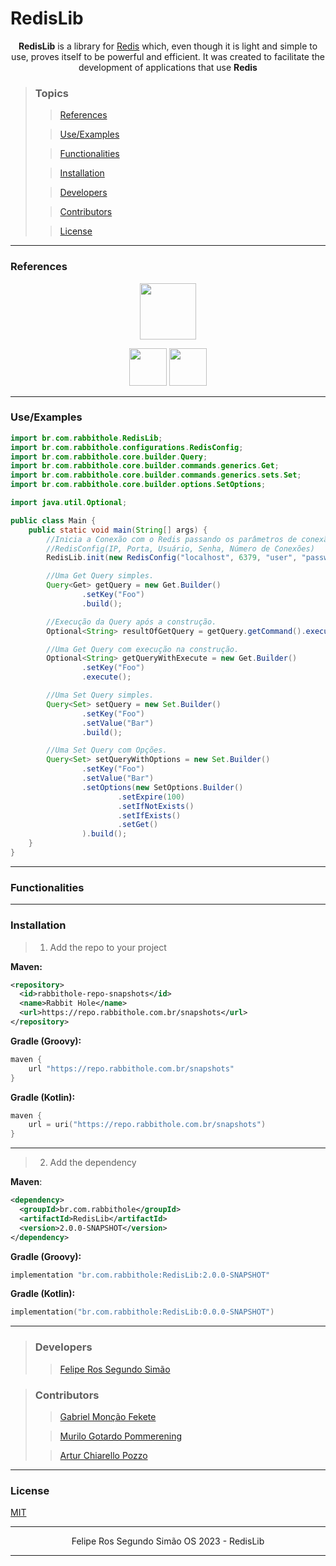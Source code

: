 # RedisLib

<div align="center">

**RedisLib** is a library for [Redis](https://redis.io/) which,
even though it is light and simple to use, proves itself to be powerful and efficient.
It was created to facilitate the development of applications that use **Redis**

</div>

>### Topics
>
>> [References](#references)
>
>> [Use/Examples](#useexamples)
>
>> [Functionalities](#functionalities)
>
>> [Installation](#installation)
>
>> [Developers](#developers)
>
>> [Contributors](#contributors)
>
>> [License](#license)

---

### References

<div align="center">

<a href="https://redis.io"><img style="display: inline-block; vertical-align: middle;" src="https://cdn.jsdelivr.net/gh/devicons/devicon/icons/redis/redis-original.svg" width="90" height="90"></a>

<a href="https://pt.wikipedia.org/wiki/Princípio_KISS"><img src="https://github.githubassets.com/images/icons/emoji/unicode/1f48b.png" width="60" height="60"></a>
<a href="https://en.wikipedia.org/wiki/Overengineering"><img src="https://github.githubassets.com/images/icons/emoji/unicode/2699.png" width="60" height="60"></a>

</div>

---

### Use/Examples

```java
import br.com.rabbithole.RedisLib;
import br.com.rabbithole.configurations.RedisConfig;
import br.com.rabbithole.core.builder.Query;
import br.com.rabbithole.core.builder.commands.generics.Get;
import br.com.rabbithole.core.builder.commands.generics.sets.Set;
import br.com.rabbithole.core.builder.options.SetOptions;

import java.util.Optional;

public class Main {
    public static void main(String[] args) {
        //Inicia a Conexão com o Redis passando os parâmetros de conexão 
        //RedisConfig(IP, Porta, Usuário, Senha, Número de Conexões)
        RedisLib.init(new RedisConfig("localhost", 6379, "user", "password", 100));

        //Uma Get Query simples.
        Query<Get> getQuery = new Get.Builder()
                .setKey("Foo")
                .build();

        //Execução da Query após a construção.
        Optional<String> resultOfGetQuery = getQuery.getCommand().execute();

        //Uma Get Query com execução na construção.
        Optional<String> getQueryWithExecute = new Get.Builder()
                .setKey("Foo")
                .execute();

        //Uma Set Query simples.
        Query<Set> setQuery = new Set.Builder()
                .setKey("Foo")
                .setValue("Bar")
                .build();

        //Uma Set Query com Opções.
        Query<Set> setQueryWithOptions = new Set.Builder()
                .setKey("Foo")
                .setValue("Bar")
                .setOptions(new SetOptions.Builder()
                        .setExpire(100)
                        .setIfNotExists()
                        .setIfExists()
                        .setGet()
                ).build();
    }
}
```

---

### Functionalities

---

### Installation

> 1. Add the repo to your project

**Maven:**

```xml
<repository>
  <id>rabbithole-repo-snapshots</id>
  <name>Rabbit Hole</name>
  <url>https://repo.rabbithole.com.br/snapshots</url>
</repository>
```

**Gradle (Groovy):**

```groovy
maven {
    url "https://repo.rabbithole.com.br/snapshots"
}
```

**Gradle (Kotlin):**

```kotlin
maven {
    url = uri("https://repo.rabbithole.com.br/snapshots")
}
```

---

> 2. Add the dependency

**Maven**:

```xml
<dependency>
  <groupId>br.com.rabbithole</groupId>
  <artifactId>RedisLib</artifactId>
  <version>2.0.0-SNAPSHOT</version>
</dependency>
```

**Gradle (Groovy):**

```groovy
implementation "br.com.rabbithole:RedisLib:2.0.0-SNAPSHOT"
```

**Gradle (Kotlin):**

```kotlin
implementation("br.com.rabbithole:RedisLib:0.0.0-SNAPSHOT")
```

---

> ### Developers
>
>> [Felipe Ros Segundo Simão](https://github.com/FelipeRos19)

> ### Contributors
> 
>> [Gabriel Monção Fekete](https://github.com/gabrielfeket)
> 
>> [Murilo Gotardo Pommerening](https://github.com/Murilo-Gotardo)
>
>> [Artur Chiarello Pozzo](https://github.com/Pozzoo)

---

### License

[MIT](https://choosealicense.com/licenses/mit/)

---

<p align="center">Felipe Ros Segundo Simão OS 2023 - RedisLib</p>

---
